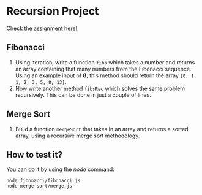 # Recursion Project

[Check the assignment here!](https://www.theodinproject.com/lessons/javascript-recursion)

## Fibonacci

1. Using iteration, write a function `fibs` which takes a number and returns an array containing that many numbers from the Fibonacci sequence. Using an example input of __8__, this method should return the array `[0, 1, 1, 2, 3, 5, 8, 13]`.
1. Now write another method `fibsRec` which solves the same problem recursively. This can be done in just a couple of lines.

## Merge Sort

1. Build a function `mergeSort` that takes in an array and returns a sorted array, using a recursive merge sort methodology.

## How to test it?

You can do it by using the *node* command:

```
node fibonacci/fibonacci.js
node merge-sort/merge.js
```
